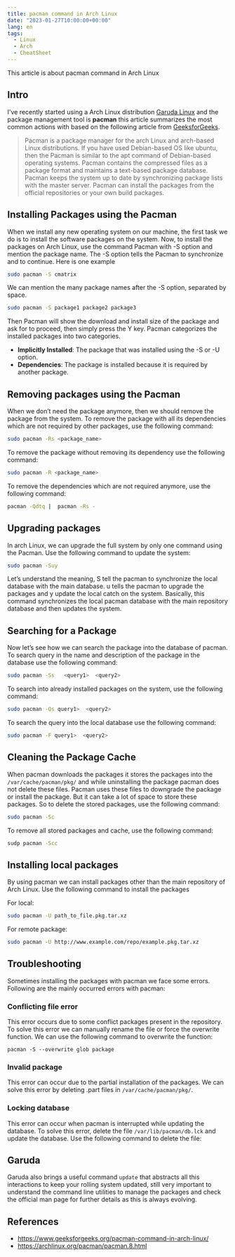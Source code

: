 ```yaml
---
title: pacman command in Arch Linux
date: "2023-01-27T10:00:00+00:00"
lang: en
tags:
  - Linux
  - Arch
  - CheatSheet
---
```


This article is about pacman command in Arch Linux

## Intro ##

I've recently started using a Arch Linux distribution [Garuda Linux](https://garudalinux.org/) and the package management tool is **pacman** this article summarizes the most common actions with based on the following article from [GeeksforGeeks](https://www.geeksforgeeks.org/pacman-command-in-arch-linux/).

> Pacman is a package manager for the arch Linux and arch-based Linux distributions. If you have used Debian-based OS like ubuntu, then the  Pacman is similar to the apt command of Debian-based operating systems. Pacman contains the compressed files as a package format and maintains a text-based package database. Pacman keeps the system up to date by synchronizing package lists with the master server. Pacman can install the packages from the official repositories or your own build packages.

## Installing Packages using the Pacman ##

When we install any new operating system on our machine, the first task we do is to install the software packages on the system. Now, to install the packages on Arch Linux, use the command Pacman with -S option and mention the package name. The -S option tells the Pacman to synchronize and to continue. Here is one example

```sh
sudo pacman -S cmatrix
```

We can mention the many package names after the -S option, separated by space.

```sh
sudo pacman -S package1 package2 package3
```

Then Pacman will show the download and install size of the package and ask for to proceed, then simply press the Y key. Pacman categorizes the installed packages into two categories.

* **Implicitly Installed**: The package that was installed using the -S or -U option.
* **Dependencies**: The package is installed because it is required by another package.

## Removing packages using the Pacman ##

When we don’t need the package anymore, then we should remove the package from the system. To remove the package with all its dependencies which are not required by other packages, use the following command:

```sh
sudo pacman -Rs <package_name>
```

To remove the package without removing its dependency use the following command:

```sh
sudo pacman -R <package_name>
```

To remove the dependencies which are not required anymore, use the following command:

```sh
pacman -Qdtq |  pacman -Rs -
```

## Upgrading packages ##

In arch Linux, we can upgrade the full system by only one command using the Pacman. Use the following command to update the system:

```sh
sudo pacman -Suy
```

Let’s understand the meaning, S tell the pacman to synchronize the local database with the main database. u tells the pacman to upgrade the packages and y update the local catch on the system. Basically, this command synchronizes the local pacman database with the main repository database and then updates the system.

## Searching for a Package ##

Now let’s see how we can search the package into the database of pacman. To search query in the name and description  of the package in the database use the following command:

```sh
sudo pacman -Ss   <query1>  <query2>
```

To search into already installed packages on the system, use the following command:

```sh
sudo pacman -Qs query1>  <query2>
```

To search the query into the local database use the following command:

```sh
sudo pacman -F query1>  <query2>
```

## Cleaning the Package Cache ##

When pacman downloads the packages it stores the packages into the `/var/cache/pacman/pkg/` and while uninstalling the package pacman does not delete these files. Pacman uses these files to downgrade the package or install the package. But it can take a lot of space to store these packages. So to delete the stored packages, use the following command:

```sh
sudo pacman -Sc
```

To remove all stored packages and cache, use the following command:

```sh
sudp pacman -Scc
```

## Installing local packages ##

By using pacman we can install packages other than the main repository of Arch Linux. Use the following command to install the packages

For local:

```sh
sudo pacman -U path_to_file.pkg.tar.xz
```

For remote package:

```sh
sudo pacman -U http://www.example.com/repo/example.pkg.tar.xz
```

## Troubleshooting ##

Sometimes installing the packages with pacman we face some errors. Following are the mainly occurred errors with pacman:

### Conflicting file error ###

This error occurs due to some conflict packages present in the repository. To solve this error we can manually rename the file or force the overwrite function. We can use the following command to overwrite the function:

`pacman -S --overwrite glob package`

### Invalid package ###

This error can occur due to the partial installation of the packages. We can solve this error by deleting .part files in `/var/cache/pacman/pkg/`.

### Locking database ###

This error can occur when pacman is interrupted while updating the database. To solve this error, delete the file `/var/lib/pacman/db.lck` and update the database. Use the following command to delete the file:

## Garuda ##

 Garuda also brings a useful command `update` that abstracts all this interactions to keep your rolling system updated, still very important to understand the command line utilities to manage the packages and check the official man page for further details as this is always evolving.

## References ##

* <https://www.geeksforgeeks.org/pacman-command-in-arch-linux/>
* <https://archlinux.org/pacman/pacman.8.html>
